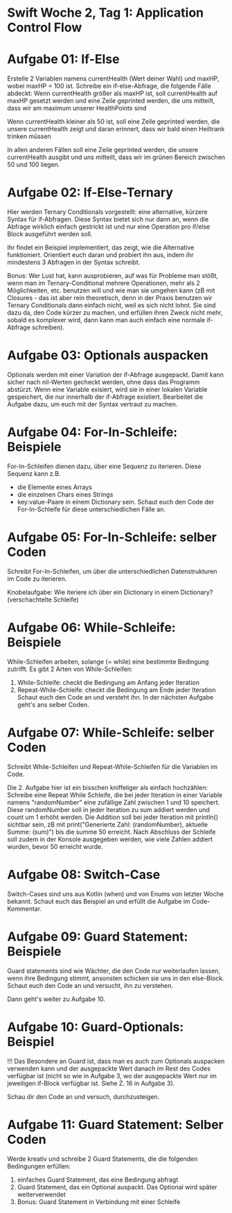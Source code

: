 #  Swift Woche 2, Tag 1: Application Control Flow

# Aufgabe 01: If-Else
 Erstelle 2 Variablen namens currentHealth (Wert deiner Wahl) und maxHP, wobei maxHP = 100 ist.
 Schreibe ein if-else-Abfrage, die folgende Fälle abdeckt:
 Wenn currentHealth größer als maxHP ist, soll currentHealth auf maxHP gesetzt werden und eine Zeile geprinted werden, die uns mitteilt, dass wir am maximum unserer HealthPoints sind
 
 Wenn currentHealth kleiner als 50 ist, soll eine Zeile geprinted werden, die unsere currentHealth zeigt und daran erinnert, dass wir bald einen Heiltrank trinken müssen
 
 In allen anderen Fällen soll eine Zeile geprinted werden, die unsere currentHealth ausgibt und uns mitteilt, dass wir im grünen Bereich zwischen 50 und 100 liegen.
 
 # Aufgabe 02: If-Else-Ternary
 Hier werden Ternary Conditionals vorgestellt: eine alternative, kürzere Syntax für if-Abfragen.
 Diese Syntax bietet sich nur dann an, wenn die Abfrage wirklich einfach gestrickt ist und nur eine Operation pro if/else Block ausgeführt werden soll.

 Ihr findet ein Beispiel implementiert, das zeigt, wie die Alternative funktioniert.
 Orientiert euch daran und probiert ihn aus, indem ihr mindestens 3 Abfragen in der Syntax schreibt.
 
 Bonus:
 Wer Lust hat, kann ausprobieren, auf was für Probleme man stößt, wenn man im Ternary-Conditional mehrere
 Operationen, mehr als 2 Möglichkeiten, etc. benutzen will und wie man sie umgehen kann (zB mit Closures -  das
 ist aber rein theoretisch, denn in der Praxis benutzen wir Ternary Conditionals dann einfach nicht, weil es
 sich nicht lohnt. 
 Sie sind dazu da, den Code kürzer zu machen, und erfüllen ihren Zweck nicht mehr, sobald es komplexer
 wird, dann kann man auch einfach eine normale if-Abfrage schreiben).
 
 # Aufgabe 03: Optionals auspacken
 Optionals werden mit einer Variation der if-Abfrage ausgepackt. Damit kann sicher nach nil-Werten gecheckt werden, ohne dass das Programm abstürzt. Wenn eine Variable exisiert, wird sie in einer lokalen Variable gespeichert, die nur innerhalb der if-Abfrage existiert. 
 Bearbeitet die Aufgabe dazu, um euch mit der Syntax vertraut zu machen.
 
 
 # Aufgabe 04: For-In-Schleife: Beispiele
 For-In-Schleifen dienen dazu, über eine Sequenz zu iterieren. Diese Sequenz kann z.B.
 - die Elemente eines Arrays
 - die einzelnen Chars eines Strings
 - key:value-Paare in einem Dictionary
sein.
Schaut euch den Code der For-In-Schleife für diese unterschiedlichen Fälle an.

# Aufgabe 05: For-In-Schleife: selber Coden
Schreibt For-In-Schleifen, um über die unterschiedlichen Datenstrukturen im Code zu iterieren.

Knobelaufgabe:
Wie iteriere ich über ein Dictionary in einem Dictionary? (verschachtelte Schleife)

# Aufgabe 06: While-Schleife: Beispiele
While-Schleifen arbeiten, solange (= while) eine bestimmte Bedingung zutrifft.
Es gibt 2 Arten von While-Schleifen:
1. While-Schleife: checkt die Bedingung am Anfang jeder Iteration
2. Repeat-While-Schleife: checkt die Bedingung am Ende jeder Iteration
Schaut euch den Code an und versteht ihn. In der nächsten Aufgabe geht's ans selber Coden.

# Aufgabe 07: While-Schleife: selber Coden
Schreibt While-Schleifen und Repeat-While-Schleifen für die Variablen im Code.

Die 2. Aufgabe hier ist ein bisschen kniffeliger als einfach hochzählen: 
Schreibe eine Repeat While Schleife, die bei jeder Iteration in einer Variable namens "randomNumber" eine zufällige Zahl zwischen 1 und 10 speichert.
Diese randomNumber soll in jeder Iteration zu sum addiert werden und count um 1 erhöht werden.
Die Addition soll bei jeder Iteration mit println() sichtbar sein, zB mit 
    print("Generierte Zahl: \(randomNumber), aktuelle Summe: \(sum)") bis die summe 50 erreicht.
Nach Abschluss der Schleife soll zudem in der Konsole ausgegeben werden, wie viele Zahlen addiert wurden, bevor 50 erreicht wurde.


# Aufgabe 08: Switch-Case
Switch-Cases sind uns aus Kotlin (when) und von Enums von letzter Woche bekannt. Schaut euch das Beispiel an und erfüllt die Aufgabe im Code-Kommentar.

# Aufgabe 09: Guard Statement: Beispiele
Guard statements sind wie Wächter, die den Code nur weiterlaufen lassen, wenn ihre Bedingung stimmt, ansonsten schicken sie uns in den else-Block.
Schaut euch den Code an und versucht, ihn zu verstehen.

Dann geht's weiter zu Aufgabe 10.

# Aufgabe 10: Guard-Optionals: Beispiel
!!! Das Besondere an Guard ist, dass man es auch zum Optionals auspacken verwenden kann und der ausgepackte Wert danach im Rest des Codes verfügbar ist (nicht so wie in Aufgabe 3, wo der ausgepackte Wert nur im jeweiligen if-Block verfügbar ist. Siehe Z. 16 in Aufgabe 3).

Schau dir den Code an und versuch, durchzusteigen.

# Aufgabe 11: Guard Statement: Selber Coden

Werde kreativ und schreibe 2 Guard Statements, die die folgenden Bedingungen erfüllen:
1. einfaches Guard Statement, das eine Bedingung abfragt
2. Guard Statement, das ein Optional auspackt. Das Optional wird später weiterverwendet
3. Bonus: Guard Statement in Verbindung mit einer Schleife









